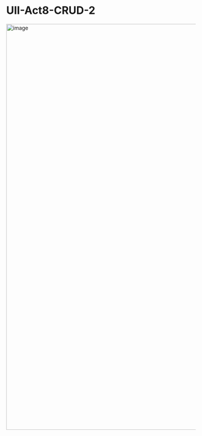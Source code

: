 # UII-Act8-CRUD-2
<img width="1920" height="1080" alt="image" src="https://github.com/user-attachments/assets/fc320202-440c-4958-8914-089266b47d80" />
